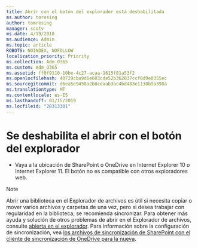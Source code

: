 ```yaml
---
title: Abrir con el botón del explorador está deshabilitada
ms.author: toresing
author: tomresing
manager: scotv
ms.date: 4/19/2018
ms.audience: Admin
ms.topic: article
ROBOTS: NOINDEX, NOFOLLOW
localization_priority: Priority
ms.collection: Adm_O365
ms.custom: Adm_O365
ms.assetid: ff0f9110-10be-4c27-acaa-1615f81a53f2
ms.openlocfilehash: 40729cba9d6e603cde52b362037ccf8d9e0355ec
ms.sourcegitcommit: d6ea5e9458a2b8ceaab3ac4bd483e1130b9a398a
ms.translationtype: MT
ms.contentlocale: es-ES
ms.lasthandoff: 01/15/2019
ms.locfileid: "28313301"
---
```

# <a name="the-open-with-explorer-button-is-disabled"></a>Se deshabilita el abrir con el botón del explorador

- Vaya a la ubicación de SharePoint o OneDrive en Internet Explorer 10 o Internet Explorer 11. El botón no es compatible con otros exploradores web.
    
> [!NOTE]
> Abrir una biblioteca en el Explorador de archivos es útil si necesita copiar o mover varios archivos y carpetas de una vez, pero si desea trabajar con regularidad en la biblioteca, se recomienda sincronizar. Para obtener más ayuda y solución de otros problemas de abrir en el Explorador de archivos, consulte [abierta en el explorador](https://go.microsoft.com/fwlink/?linkid=871665). Para información sobre la configuración de sincronización, vea [los archivos de sincronización de SharePoint con el cliente de sincronización de OneDrive para la nueva](https://go.microsoft.com/fwlink/?linkid=871666). 
  


